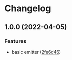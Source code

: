 # Changelog

## 1.0.0 (2022-04-05)


### Features

* basic emitter ([2fe6d46](https://github.com/bjerkio/nestjs-pubsub-emitter/commit/2fe6d4674d08f948501cc330f117f0f366edc3c6))
